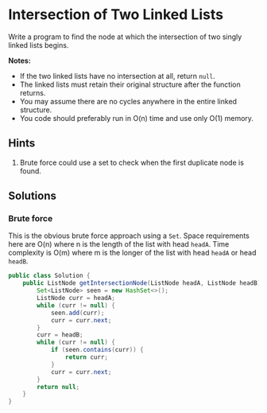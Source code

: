 # Intersection of Two Linked Lists

Write a program to find the node at which the intersection of two singly linked
lists begins.

**Notes:**

* If the two linked lists have no intersection at all, return `null`.
* The linked lists must retain their original structure after the function
  returns.
* You may assume there are no cycles anywhere in the entire linked structure.
* You code should preferably run in O(n) time and use only O(1) memory.

## Hints

1. Brute force could use a set to check when the first duplicate node is found.

## Solutions

### Brute force

This is the obvious brute force approach using a `Set`. Space requirements here
are O(n) where n is the length of the list with head `headA`. Time complexity
is O(m) where m is the longer of the list with head `headA` or head `headB`.

```java
public class Solution {
    public ListNode getIntersectionNode(ListNode headA, ListNode headB) {
        Set<ListNode> seen = new HashSet<>();
        ListNode curr = headA;
        while (curr != null) {
            seen.add(curr);
            curr = curr.next;
        }
        curr = headB;
        while (curr != null) {
            if (seen.contains(curr)) {
                return curr;
            }
            curr = curr.next;
        }
        return null;
    }
}
```
